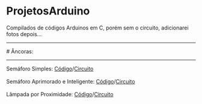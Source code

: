 # ProjetosArduino
Compilados de códigos Arduinos em C, porém sem o circuito, adicionarei fotos depois...
<hr>
# Âncoras:
<hr>
Semáforo Simples: <a href="https://github.com/BernardoPC-Dev/ProjetosArduino/blob/main/circuitos/semaforo/semaforo.ino">Código</a>/<a href="https://github.com/BernardoPC-Dev/ProjetosArduino/blob/main/circuitos/semaforo/CAPTUR~1.PNG">Circuito</a>
<br><br>
Semáforo Aprimorado e Inteligente: <a href="https://github.com/BernardoPC-Dev/ProjetosArduino/blob/main/circuitos/semaforo_aprimorado/semaforoaprimorado.ino">Código</a>/<a href="https://github.com/BernardoPC-Dev/ProjetosArduino/blob/main/circuitos/semaforo_aprimorado/Circuito2++.png">Circuito</a>
<br><br>
Lâmpada por Proximidade: <a href="https://github.com/BernardoPC-Dev/ProjetosArduino/blob/main/circuitos/lampada_por_proximidade/lampada_por_proximidade.ino">Código</a>/<a href="https://github.com/BernardoPC-Dev/ProjetosArduino/blob/main/circuitos/lampada_por_proximidade/Circuito3.png">Circuito</a>
